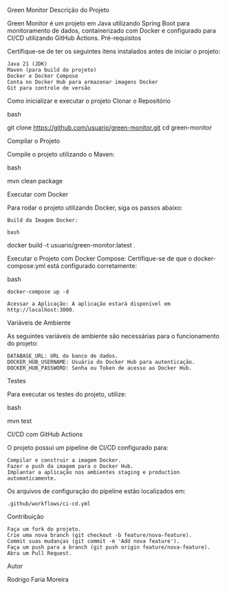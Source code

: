 Green Monitor
Descrição do Projeto

Green Monitor é um projeto em Java utilizando Spring Boot para monitoramento de dados, containerizado com Docker e configurado para CI/CD utilizando GitHub Actions.
Pré-requisitos

Certifique-se de ter os seguintes itens instalados antes de iniciar o projeto:

    Java 21 (JDK)
    Maven (para build do projeto)
    Docker e Docker Compose
    Conta no Docker Hub para armazenar imagens Docker
    Git para controle de versão

Como inicializar e executar o projeto
Clonar o Repositório

bash

git clone https://github.com/usuario/green-monitor.git
cd green-monitor

Compilar o Projeto

Compile o projeto utilizando o Maven:

bash

mvn clean package

Executar com Docker

Para rodar o projeto utilizando Docker, siga os passos abaixo:

    Build da Imagem Docker:

    bash

docker build -t usuario/green-monitor:latest .

Executar o Projeto com Docker Compose: Certifique-se de que o docker-compose.yml está configurado corretamente:

bash

    docker-compose up -d

    Acessar a Aplicação: A aplicação estará disponível em http://localhost:3000.

Variáveis de Ambiente

As seguintes variáveis de ambiente são necessárias para o funcionamento do projeto:

    DATABASE_URL: URL do banco de dados.
    DOCKER_HUB_USERNAME: Usuário do Docker Hub para autenticação.
    DOCKER_HUB_PASSWORD: Senha ou Token de acesso ao Docker Hub.

Testes

Para executar os testes do projeto, utilize:

bash

mvn test

CI/CD com GitHub Actions

O projeto possui um pipeline de CI/CD configurado para:

    Compilar e construir a imagem Docker.
    Fazer o push da imagem para o Docker Hub.
    Implantar a aplicação nos ambientes staging e production automaticamente.

Os arquivos de configuração do pipeline estão localizados em:

    .github/workflows/ci-cd.yml

Contribuição

    Faça um fork do projeto.
    Crie uma nova branch (git checkout -b feature/nova-feature).
    Commit suas mudanças (git commit -m 'Add nova feature').
    Faça um push para a branch (git push origin feature/nova-feature).
    Abra um Pull Request.

Autor

Rodrigo Faria Moreira
